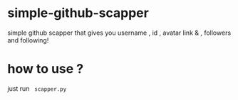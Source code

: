 # simple-github-scapper
simple github scapper that gives you username , id , avatar link &amp; , followers and following! <br>

# how to use ? <br> 
just run <code> scapper.py </code>

